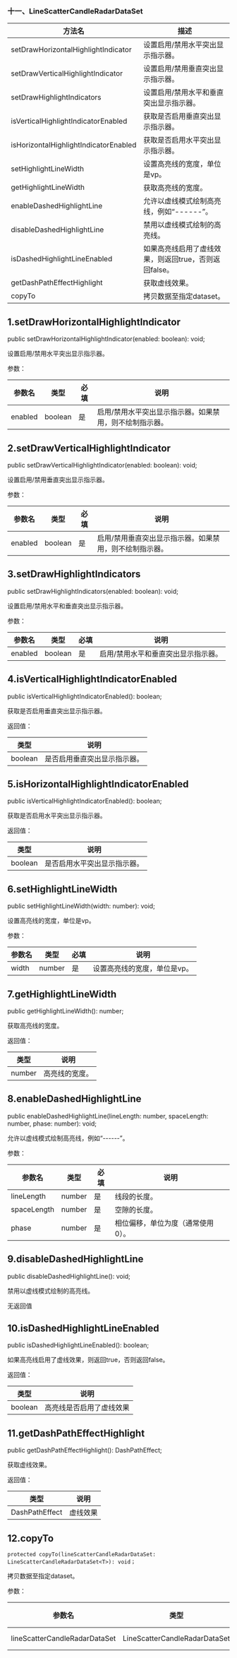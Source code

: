 ### **十一、LineScatterCandleRadarDataSet**

| 方法名                                | 描述                                                  |
| ------------------------------------- | ----------------------------------------------------- |
| setDrawHorizontalHighlightIndicator   | 设置启用/禁用水平突出显示指示器。                     |
| setDrawVerticalHighlightIndicator     | 设置启用/禁用垂直突出显示指示器。                     |
| setDrawHighlightIndicators            | 设置启用/禁用水平和垂直突出显示指示器。               |
| isVerticalHighlightIndicatorEnabled   | 获取是否启用垂直突出显示指示器。                      |
| isHorizontalHighlightIndicatorEnabled | 获取是否启用水平突出显示指示器。                      |
| setHighlightLineWidth                 | 设置高亮线的宽度，单位是vp。                          |
| getHighlightLineWidth                 | 获取高亮线的宽度。                                    |
| enableDashedHighlightLine             | 允许以虚线模式绘制高亮线，例如“------”。              |
| disableDashedHighlightLine            | 禁用以虚线模式绘制的高亮线。                          |
| isDashedHighlightLineEnabled          | 如果高亮线启用了虚线效果，则返回true，否则返回false。 |
| getDashPathEffectHighlight            | 获取虚线效果。                                        |
| copyTo                                | 拷贝数据至指定dataset。                               |

## **1.setDrawHorizontalHighlightIndicator**

public setDrawHorizontalHighlightIndicator(enabled: boolean): void;

设置启用/禁用水平突出显示指示器。

参数：

| 参数名  | 类型    | 必填 | 说明                                                    |
| ------- | ------- | ---- | ------------------------------------------------------- |
| enabled | boolean | 是   | 启用/禁用水平突出显示指示器。如果禁用，则不绘制指示器。 |

## **2.setDrawVerticalHighlightIndicator**

public setDrawVerticalHighlightIndicator(enabled: boolean): void;

设置启用/禁用垂直突出显示指示器。

参数：

| 参数名  | 类型    | 必填 | 说明                                                    |
| ------- | ------- | ---- | ------------------------------------------------------- |
| enabled | boolean | 是   | 启用/禁用垂直突出显示指示器。如果禁用，则不绘制指示器。 |

## **3.setDrawHighlightIndicators**

public setDrawHighlightIndicators(enabled: boolean): void;

设置启用/禁用水平和垂直突出显示指示器。

参数：

| 参数名  | 类型    | 必填 | 说明                                |
| ------- | ------- | ---- | ----------------------------------- |
| enabled | boolean | 是   | 启用/禁用水平和垂直突出显示指示器。 |


## **4.isVerticalHighlightIndicatorEnabled**

public isVerticalHighlightIndicatorEnabled(): boolean;

获取是否启用垂直突出显示指示器。

返回值：

| 类型    | 说明                         |
| ------- | ---------------------------- |
| boolean | 是否启用垂直突出显示指示器。 |

## **5.isHorizontalHighlightIndicatorEnabled**

public isVerticalHighlightIndicatorEnabled(): boolean;

获取是否启用水平突出显示指示器。

返回值：

| 类型    | 说明                         |
| ------- | ---------------------------- |
| boolean | 是否启用水平突出显示指示器。 |

## **6.setHighlightLineWidth**

public setHighlightLineWidth(width: number): void;

设置高亮线的宽度，单位是vp。

参数：

| 参数名 | 类型   | 必填 | 说明                         |
| ------ | ------ | ---- | ---------------------------- |
| width  | number | 是   | 设置高亮线的宽度，单位是vp。 |

## **7.getHighlightLineWidth**

public getHighlightLineWidth(): number;

获取高亮线的宽度。

返回值：

| 类型   | 说明           |
| ------ | -------------- |
| number | 高亮线的宽度。 |

## **8.enableDashedHighlightLine**

public enableDashedHighlightLine(lineLength: number, spaceLength: number, phase: number): void;

允许以虚线模式绘制高亮线，例如“------”。

参数：

| 参数名      | 类型   | 必填 | 说明                              |
| ----------- | ------ | ---- | --------------------------------- |
| lineLength  | number | 是   | 线段的长度。                      |
| spaceLength | number | 是   | 空隙的长度。                      |
| phase       | number | 是   | 相位偏移，单位为度（通常使用0）。 |

## **9.disableDashedHighlightLine**

public disableDashedHighlightLine(): void;

禁用以虚线模式绘制的高亮线。

无返回值

## **10.isDashedHighlightLineEnabled**

public isDashedHighlightLineEnabled(): boolean;

如果高亮线启用了虚线效果，则返回true，否则返回false。

返回值：

| 类型    | 说明                     |
| ------- | ------------------------ |
| boolean | 高亮线是否启用了虚线效果 |

## **11.getDashPathEffectHighlight**

public getDashPathEffectHighlight(): DashPathEffect;

获取虚线效果。

返回值：

| 类型           | 说明     |
| -------------- | -------- |
| DashPathEffect | 虚线效果 |

## **12.copyTo**

```protected copyTo(lineScatterCandleRadarDataSet: LineScatterCandleRadarDataSet<T>): void；```

拷贝数据至指定dataset。

参数：

| 参数名                        | 类型                          | 必填 | 说明        |
| ----------------------------- | ----------------------------- | ---- | ----------- |
| lineScatterCandleRadarDataSet | LineScatterCandleRadarDataSet | 是   | dataset数据 |
